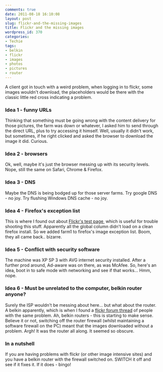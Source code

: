 ```yaml
---
comments: true
date: 2011-08-18 16:10:08
layout: post
slug: flickr-and-the-missing-images
title: Flickr and the missing images
wordpress_id: 370
categories:
- Techie
tags:
- belkin
- flickr
- images
- photos
- pictures
- router
---
```


A client got in touch with a weird problem, when logging in to flickr, some images wouldn't download, the placeholders would be there with the classic little red cross indicating a problem.


### Idea 1 - funny URLs


Thinking that something must be going wrong with the content delivery for those pictures, the farm was down or whatever, I asked him to send through the direct URL, plus to try accessing it himself. Well, usually it didn't work, but sometimes, if he right clicked and asked the browser to download the image it did. Curious.


### Idea 2 - browsers


Ok, well, maybe it's just the browser messing up with its security levels. Nope, still the same on Safari, Chrome & Firefox.


### Idea 3 - DNS


Maybe the DNS is being bodged up for those server farms. Try google DNS - no joy. Try flushing Windows DNS cache - no joy.


### Idea 4 - Firefox's exception list


This is where I found out about [Flickr's test page ](http://www.flickr.com/help/test) which is useful for trouble shooting this stuff. Apparently all the global column didn't load on a clean firefox install. So we added farm1 to firefox's image exception list. Boom, they all came back.. bizarre.


### Idea 5 - Conflict with security software


The machine was XP SP 3 with AVG internet security installed. After a further prod around, Ad-aware was on there, as was McAfee. So, here's an idea, boot in to safe mode with networking and see if that works... Hmm, nope.


### Idea 6 - Must be unrelated to the computer, belkin router anyone?


Surely the ISP wouldn't be messing about here... but what about the router. A belkin apparently, which is when I found a [flickr forum thread](http://www.flickr.com/help/forum/72157627085259789/) of people with the same problem. Ah, belkin routers - this is starting to make sense. Believe it or not, switching off the router firewall (whilst maintaining a software firewall on the PC) meant that the images downloaded without a problem. Argh! It was the router all along. It seemed so obscure.


### In a nutshell


If you are having problems with flickr (or other image intensive sites) and you have a belkin router with the firewall switched on. SWITCH it off and see if it fixes it. If it does - bingo!
